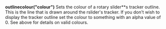<a name="outlinecolour"></a>**outlinecolour("colour")** Sets the colour of a rotary slider**s tracker outline. This is the line that is drawn around the rslider's tracker. If you don't wish to display the tracker outline set the colour to something with an alpha value of 0. See above for details on valid colours. 

<!--UPDATE WIDGET_IN_CSOUND
    SIdent sprintf "outlinecolour(%d, %d, %d) ", rnd(255), rnd(255), rnd(255)
    SIdentifier strcat SIdentifier, SIdent  
--->